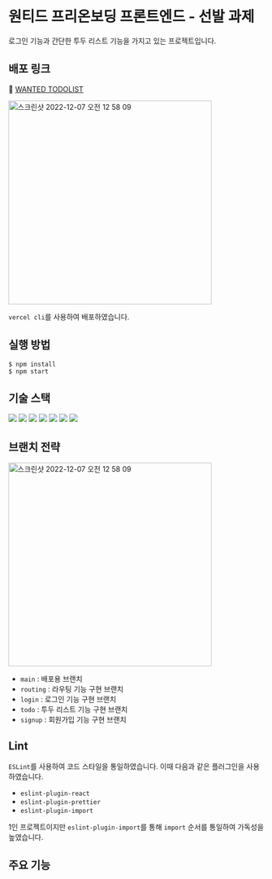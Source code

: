 # 원티드 프리온보딩 프론트엔드 - 선발 과제
로그인 기능과 간단한 투두 리스트 기능을 가지고 있는 프로젝트입니다.

## 배포 링크
🔗 [WANTED TODOLIST](https://wanted-pre-onboarding-frontend-shinwonse.vercel.app)


<img width="400" alt="스크린샷 2022-12-07 오전 12 58 09" src="https://user-images.githubusercontent.com/62709718/205960906-54fca84f-d57f-4e23-b8a2-1acef5be219c.png">

`vercel cli`를 사용하여 배포하였습니다.

## 실행 방법
```shell
$ npm install
$ npm start
```

## 기술 스택
<img src="https://img.shields.io/badge/HTML-E34F26?style=for-the-badge&logo=HTML5&logoColor=white"> <img src="https://img.shields.io/badge/CSS3-1572B6?style=for-the-badge&logo=CSS3&logoColor=white"> <img src="https://img.shields.io/badge/JavaScript-F7DF1E?style=for-the-badge&logo=JavaScript&logoColor=white"> <img src="https://img.shields.io/badge/React-61DAFB?style=for-the-badge&logo=React&logoColor=white"> <img src="https://img.shields.io/badge/React_Router-CA4245?style=for-the-badge&logo=React Router&logoColor=white"> <img src="https://img.shields.io/badge/SASS-cc6699.svg?&style=for-the-badge&logo=Sass&logoColor=White"> <img src="https://img.shields.io/badge/axios-navy.svg?&style=for-the-badge&logo=Axios&logoColor=White">


## 브랜치 전략

<img width="400" alt="스크린샷 2022-12-07 오전 12 58 09" src="https://user-images.githubusercontent.com/62709718/205960697-75f3f884-61db-429e-9f6e-b17646ffd21f.png">

- `main` : 배포용 브랜치
- `routing` : 라우팅 기능 구현 브랜치
- `login` : 로그인 기능 구현 브랜치
- `todo` : 투두 리스트 기능 구현 브랜치
- `signup` : 회원가입 기능 구현 브랜치

## Lint
`ESLint`를 사용하여 코드 스타일을 통일하였습니다. 이때 다음과 같은 플러그인을 사용하였습니다.
- `eslint-plugin-react`
- `eslint-plugin-prettier`
- `eslint-plugin-import`

1인 프로젝트이지만 `eslint-plugin-import`를 통해 `import` 순서를 통일하여 가독성을 높였습니다. 

## 주요 기능
